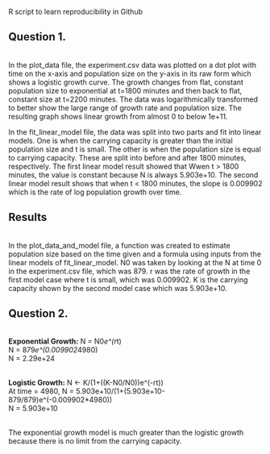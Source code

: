 R script to learn reproducibility in Github

## Question 1.
<br /> In the plot_data file, the experiment.csv data was plotted on a dot plot with time on the x-axis and population size on the y-axis in its raw form which shows a logistic growth curve. The growth changes from flat, constant population size to exponential at t=1800 minutes and then back to flat, constant size at t=2200 minutes. The data was logarithmically transformed to better show the large range of growth rate and population size. The resulting graph shows linear growth from almost 0 to below 1e+11. 

In the fit_linear_model file, the data was split into two parts and fit into linear models. One is when the carrying capacity is greater than the initial population size and t is small. The other is when the population size is equal to carrying capacity. These are split into before and after 1800 minutes, respectively. The first linear model result showed that Wwen t > 1800 minutes, the value is constant because N is always 5.903e+10. The second linear model result shows that when t < 1800 minutes, the slope is 0.009902 which is the rate of log population growth over time.

## Results
<br /> In the plot_data_and_model file, a function was created to estimate population size based on the time given and a formula using inputs from the linear models of fit_linear_model. N0 was taken by looking at the N at time 0 in the experiment.csv file, which was 879. r was the rate of growth in the first model case where t is small, which was 0.009902. K is the carrying capacity shown by the second model case which was 5.903e+10. 

## Question 2.
<br /> **Exponential Growth:** N = N0*e^(r*t)
<br /> N = 879*e^(0.009902*4980)
<br /> N = 2.29e+24

<br /> **Logistic Growth:** N <- K/(1+((K-N0/N0))e^(-rt))
<br /> At time = 4980, N = 5.903e+10/(1+(5.903e+10-879/879)e^(-0.009902*4980))
<br /> N = 5.903e+10

<br /> The exponential growth model is much greater than the logistic growth because there is no limit from the carrying capacity.


  


